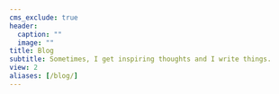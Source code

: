 ```yaml
---
cms_exclude: true
header:
  caption: ""
  image: ""
title: Blog
subtitle: Sometimes, I get inspiring thoughts and I write things.
view: 2
aliases: [/blog/]
---
```

